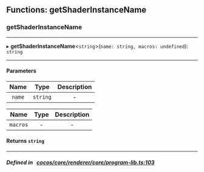 ## Functions: getShaderInstanceName

### getShaderInstanceName


___
▸ **getShaderInstanceName**<`string`\>(`name: string, macros: undefined`): `string`
___


#### Parameters

| Name | Type | Description |
| :------: | :------: | :------: |
| `name` | `string` | - |

| Name | Type | Description |
| :------: | :------: | :------: |
| `macros` | - | - |


#### Returns `string` 
___


##### Defined in &nbsp;   [cocos/core/renderer/core/program-lib.ts:103](https://github.com/cocos-creator/engine/blob/c7bf6b8a9/cocos/core/renderer/core/program-lib.ts#L103)&nbsp;
